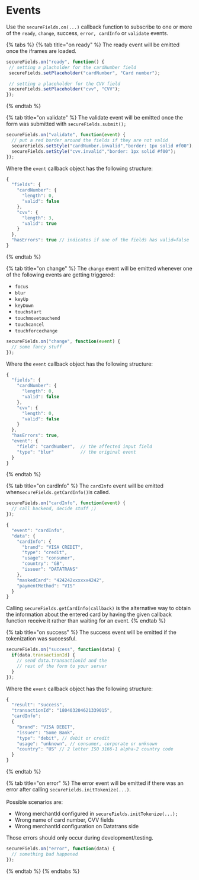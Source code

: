 # Events

Use the `secureFields.on(...)` callback function to subscribe to one or more of the `ready`, `change`, success, `error, cardInfo` or `validate` events.

{% tabs %}
{% tab title="on ready" %}
The ready event will be emitted once the iframes are loaded.

```javascript
secureFields.on("ready", function() { 
 // setting a placholder for the cardNumber field
 secureFields.setPlaceholder("cardNumber", "Card number");

 // setting a placeholder for the CVV field
 secureFields.setPlaceholder("cvv", "CVV");
});
```
{% endtab %}

{% tab title="on validate" %}
The validate event will be emitted once the form was submitted with `secureFields.submit();`

```javascript
secureFields.on("validate", function(event) {
  // put a red border around the fields if they are not valid
  secureFields.setStyle("cardNumber.invalid","border: 1px solid #f00");
  secureFields.setStyle("cvv.invalid","border: 1px solid #f00");
});
```

Where the `event` callback object has the following structure:

```javascript
{
  "fields": {
    "cardNumber": {
      "length": 0,
      "valid": false
    },
    "cvv": {
      "length": 3,
      "valid": true
    }
  },
  "hasErrors": true // indicates if one of the fields has valid=false
}
```
{% endtab %}

{% tab title="on change" %}
The `change` event will be emitted whenever one of the following events are getting triggered:

* `focus`
* `blur`
* `keyUp`
* `keyDown`
* `touchstart`
* `touchmovetouchend`
* `touchcancel`
* `touchforcechange`

```javascript
secureFields.on("change", function(event) {
  // some fancy stuff
});
```

Where the `event` callback object has the following structure:

```javascript
{
  "fields": {
    "cardNumber": {
      "length": 0,
      "valid": false
    },
    "cvv": {
      "length": 0,
      "valid": false
    }
  },
  "hasErrors": true,
  "event": {
    "field": "cardNumber",  // the affected input field
    "type": "blur"          // the original event
  }
}
```
{% endtab %}

{% tab title="on cardInfo" %}
The `cardInfo` event will be emitted when`secureFields.getCardInfo()`is called.

```javascript
secureFields.on("cardInfo", function(event) {
  // call backend, decide stuff ;)
});
```

```javascript
{
  "event": "cardInfo",
  "data": {
    "cardInfo": {
      "brand": "VISA CREDIT",
      "type": "credit",
      "usage": "consumer",
      "country": "GB",
      "issuer": "DATATRANS"
    },
    "maskedCard": "424242xxxxxx4242",
    "paymentMethod": "VIS"
  }
}
```

Calling `secureFields.getCardInfo(callback)` is the alternative way to obtain the information about the entered card by having the given callback function receive it rather than waiting for an event.
{% endtab %}

{% tab title="on success" %}
The success event will be emitted if the tokenization was successful.

```javascript
secureFields.on("success", function(data) {
  if(data.transactionId) {
    // send data.transactionId and the
    // rest of the form to your server
  }
});
```

Where the `event` callback object has the following structure:

```javascript
{
  "result": "success",
  "transactionId": "180403204621339015",
  "cardInfo":
  {
    "brand": "VISA DEBIT",
    "issuer": "Some Bank",
    "type": "debit", // debit or credit
    "usage": "unknown", // consumer, corporate or unknown
    "country": "US" // 2 letter ISO 3166-1 alpha-2 country code
  }
}
```
{% endtab %}

{% tab title="on error" %}
The error event will be emitted if there was an error after calling `secureFields.initTokenize(...)`.\
\
Possible scenarios are:

* Wrong merchantId configured in `secureFields.initTokenize(...);`
* Wrong name of card number, CVV fields
* Wrong merchantId configuration on Datatrans side

Those errors should only occur during development/testing.

```javascript
secureFields.on("error", function(data) {
  // something bad happened
});
```
{% endtab %}
{% endtabs %}
